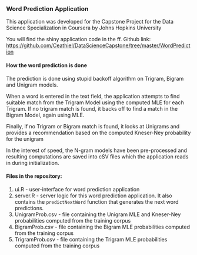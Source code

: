 ### Word Prediction Application

This application was developed for the Capstone Project for the Data Science Specialization in Coursera by Johns Hopkins University

You will find the shiny application code in the ff. Github link:
https://github.com/Ceathiel/DataScienceCapstone/tree/master/WordPrediction

#### How the word prediction is done

The prediction is done using stupid backoff algorithm on Trigram, Bigram and Unigram models. 

When a word is entered in the text field, the application attempts to find suitable match from the Trigram Model using the computed MLE for each Trigram. If no trigram match is found, it backs off to find a match in the Bigram Model, again using MLE.

Finally, if no Trigram or Bigram match is found, it looks at Unigrams and provides a recommendation based on the computed Kneser-Ney probability for the unigram

In the interest of speed, the N-gram models have been pre-processed and resulting computations are saved into cSV files which the application reads in during initialization.

#### Files in the repository:

1. ui.R - user-interface for word prediction application
2. server.R - server logic for this word prediction application. It also contains the `predictNextWord` function that generates the next word predictions.
3. UnigramProb.csv - file containing the Unigram MLE and Kneser-Ney probabilities computed from the training corpus
4. BigramProb.csv - file containing the Bigram MLE probabilities computed from the training corpus
4. TrigramProb.csv - file containing the Trigram MLE probabilities computed from the training corpus

